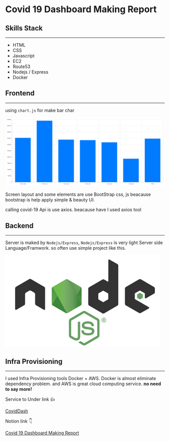 # Covid 19 Dashboard Making Report

## Skills Stack

---

- HTML
- CSS
- Javascript
- EC2
- Route53
- Nodejs / Express
- Docker

## Frontend

---

using `chart.js` for make bar char

![Untitled](Covid%2019%20D%206c857/Untitled.png)

Screen layout and some elements are use BootStrap css, js beacause bootstrap is help apply simple & beauty UI. 

calling covid-19 Api is use axios. beacause have I used axios tool

## Backend

---

Server is maked by `Nodejs/Express`, `Nodejs/Express` is very light Server side Language/Framwork. so often use simple project like this.

![Untitled](Covid%2019%20D%206c857/Untitled%202.png)

## Infra Provisioning

---

I used Infra Provisioning tools Docker +  AWS. Docker is almost eliminate dependency problem. and AWS is great cloud computing service. **no need to say more!**

Service to Under link 👍

[CovidDash](http://coviddash.hwyoon.xyz/)

Notion link 👇

[Covid 19 Dashboard Making Report](https://www.notion.so/Covid-19-Dashboard-Making-Report-1f02f37ea416447bae6938e8213e2491)